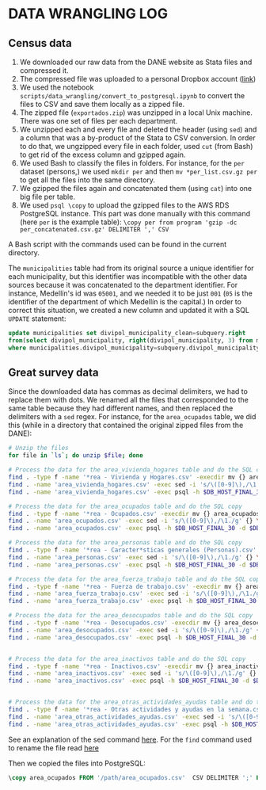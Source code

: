 # DATA WRANGLING LOG

## Census data

1. We downloaded our raw data from the DANE website as Stata files and compressed it.
1. The compressed file was uploaded to a personal Dropbox account ([link]('https://www.dropbox.com/sh/y6mye017c5oitfy/AAC7ci0RWx17eBRIQumfA6TYa?dl=1))
1. We used the notebook `scripts/data_wrangling/convert_to_postgresql.ipynb` to convert the files to CSV and save them locally as a zipped file.
1. The zipped file (`exportados.zip`) was unzipped in a local Unix machine. There was one set of files per each department.
1. We unzipped each and every file and deleted the header (using `sed`) and a column that was a by-product of the Stata to CSV conversion. In order to do that, we ungzipped every file in each folder, used `cut` (from Bash) to get rid of the excess column and gzipped again.
1. We used Bash to classify the files in folders. For instance, for the `per` dataset (persons,) we used `mkdir per` and then `mv *per_list.csv.gz per` to get all the files into the same directory.
1. We gzipped the files again and concatenated them (using `cat`) into one big file per table.
1. We used `psql \copy` to upload the gzipped files to the AWS RDS PostgreSQL instance. This part was done manually with this command (here `per` is the example table): `\copy per from program 'gzip -dc per_concatenated.csv.gz' DELIMITER ',' CSV`

A Bash script with the commands used can be found in the current directory.

The `municipalities` table had from its original source a unique identifier for each municipality, but this identifier was incompatible with the other data sources because it was concatenated to the department identifier. For instance, Medellín's id was `05001`, and we needed it to be just `001` (`05` is the identifier of the department of which Medellín is the capital.) In order to correct this situation, we created a new column and updated it with a SQL `UPDATE` statement:

```SQL
update municipalities set divipol_municipality_clean=subquery.right
from(select divipol_municipality, right(divipol_municipality, 3) from municipalities) as subquery
where municipalities.divipol_municipality=subquery.divipol_municipality;

```
## Great survey data

Since the downloaded data has commas as decimal delimiters, we had to replace them with dots. We renamed all the files that corresponded to the same table because they had different names, and then replaced the delimiters with a `sed` regex. For instance, for the `area_ocupados` table, we did this (while in a directory that contained the original zipped files from the DANE):

```Bash
# Unzip the files
for file in `ls`; do unzip $file; done

# Process the data for the area_vivienda_hogares table and do the SQL copy
find . -type f -name '*rea - Vivienda y Hogares.csv' -execdir mv {} area_vivienda_hogares.csv ';'
find . -name 'area_vivienda_hogares.csv' -exec sed -i 's/\([0-9]\),/\1./g' {} \;
find . -name 'area_vivienda_hogares.csv' -exec psql -h $DB_HOST_FINAL_30 -d $DB_NAME_FINAL_30 -U $DB_USER_FINAL_30 -c "\\copy area_vivienda_hogares FROM {}  CSV DELIMITER ';' HEADER NULL ' '"  \;

# Process the data for the area_ocupados table and do the SQL copy
find . -type f -name '*rea - Ocupados.csv' -execdir mv {} area_ocupados.csv ';'
find . -name 'area_ocupados.csv' -exec sed -i 's/\([0-9]\),/\1./g' {} \;
find . -name 'area_ocupados.csv' -exec psql -h $DB_HOST_FINAL_30 -d $DB_NAME_FINAL_30 -U $DB_USER_FINAL_30 -c "\\copy area_ocupados FROM {}  CSV DELIMITER ';' HEADER NULL ' '"  \;

# Process the data for the area_personas table and do the SQL copy
find . -type f -name '*rea - Caracter*sticas generales (Personas).csv' -execdir mv {} area_personas.csv ';'
find . -name 'area_personas.csv' -exec sed -i 's/\([0-9]\),/\1./g' {} \;
find . -name 'area_personas.csv' -exec psql -h $DB_HOST_FINAL_30 -d $DB_NAME_FINAL_30 -U $DB_USER_FINAL_30 -c "\\copy area_personas FROM {}  CSV DELIMITER ';' HEADER NULL ' '"  \;

# Process the data for the area_fuerza_trabajo table and do the SQL copy
find . -type f -name '*rea - Fuerza de trabajo.csv' -execdir mv {} area_fuerza_trabajo.csv ';'
find . -name 'area_fuerza_trabajo.csv' -exec sed -i 's/\([0-9]\),/\1./g' {} \;
find . -name 'area_fuerza_trabajo.csv' -exec psql -h $DB_HOST_FINAL_30 -d $DB_NAME_FINAL_30 -U $DB_USER_FINAL_30 -c "\\copy area_fuerza_trabajo FROM {}  CSV DELIMITER ';' HEADER NULL ' '"  \;

# Process the data for the area_desocupados table and do the SQL copy
find . -type f -name '*rea - Desocupados.csv' -execdir mv {} area_desocupados.csv ';'
find . -name 'area_desocupados.csv' -exec sed -i 's/\([0-9]\),/\1./g' {} \;
find . -name 'area_desocupados.csv' -exec psql -h $DB_HOST_FINAL_30 -d $DB_NAME_FINAL_30 -U $DB_USER_FINAL_30 -c "\\copy area_desocupados FROM {}  CSV DELIMITER ';' HEADER NULL ' '"  \;


# Process the data for the area_inactivos table and do the SQL copy
find . -type f -name '*rea - Inactivos.csv' -execdir mv {} area_inactivos.csv ';'
find . -name 'area_inactivos.csv' -exec sed -i 's/\([0-9]\),/\1./g' {} \;
find . -name 'area_inactivos.csv' -exec psql -h $DB_HOST_FINAL_30 -d $DB_NAME_FINAL_30 -U $DB_USER_FINAL_30 -c "\\copy area_inactivos FROM {}  CSV DELIMITER ';' HEADER NULL ' '"  \;


# Process the data for the area_otras_actividades_ayudas table and do the SQL copy
find . -type f -name '*rea - Otras actividades y ayudas en la semana.csv' -execdir mv {} area_otras_actividades_ayudas.csv ';'
find . -name 'area_otras_actividades_ayudas.csv' -exec sed -i 's/\([0-9]\),/\1./g' {} \;
find . -name 'area_otras_actividades_ayudas.csv' -exec psql -h $DB_HOST_FINAL_30 -d $DB_NAME_FINAL_30 -U $DB_USER_FINAL_30 -c "\\copy area_otras_actividades_ayudas FROM {}  CSV DELIMITER ';' HEADER NULL ' '"  \;


```
See an explanation of the sed command [here](https://stackoverflow.com/questions/38593855/replacing-commas-in-a-csv-file-with-sed-for-mongoimport). For the `find` command used to rename the file read [here](https://unix.stackexchange.com/a/261048)

Then we copied the files into PostgreSQL:

```SQL
\copy area_ocupados FROM '/path/area_ocupados.csv'  CSV DELIMITER ';' HEADER NULL ' '
```
